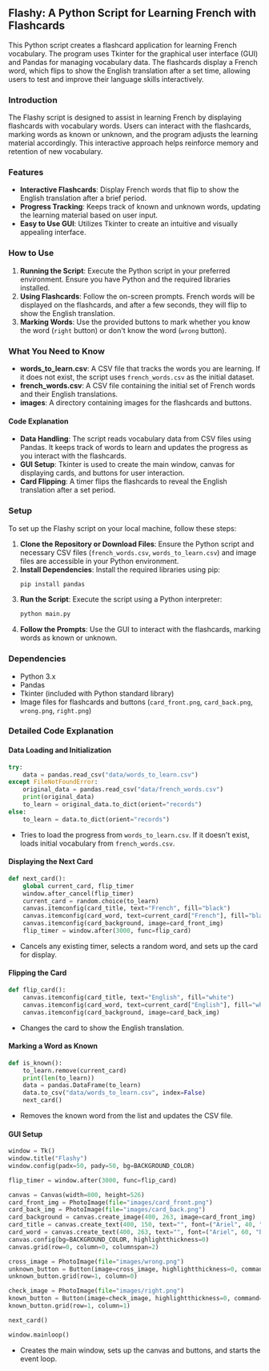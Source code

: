 ## Flashy: A Python Script for Learning French with Flashcards

This Python script creates a flashcard application for learning French vocabulary. The program uses Tkinter for the graphical user interface (GUI) and Pandas for managing vocabulary data. The flashcards display a French word, which flips to show the English translation after a set time, allowing users to test and improve their language skills interactively.

### Introduction

The Flashy script is designed to assist in learning French by displaying flashcards with vocabulary words. Users can interact with the flashcards, marking words as known or unknown, and the program adjusts the learning material accordingly. This interactive approach helps reinforce memory and retention of new vocabulary.

### Features

- **Interactive Flashcards**: Display French words that flip to show the English translation after a brief period.
- **Progress Tracking**: Keeps track of known and unknown words, updating the learning material based on user input.
- **Easy to Use GUI**: Utilizes Tkinter to create an intuitive and visually appealing interface.

### How to Use

1. **Running the Script**: Execute the Python script in your preferred environment. Ensure you have Python and the required libraries installed.
2. **Using Flashcards**: Follow the on-screen prompts. French words will be displayed on the flashcards, and after a few seconds, they will flip to show the English translation.
3. **Marking Words**: Use the provided buttons to mark whether you know the word (`right` button) or don't know the word (`wrong` button).

### What You Need to Know

- **words_to_learn.csv**: A CSV file that tracks the words you are learning. If it does not exist, the script uses `french_words.csv` as the initial dataset.
- **french_words.csv**: A CSV file containing the initial set of French words and their English translations.
- **images**: A directory containing images for the flashcards and buttons.

#### Code Explanation

- **Data Handling**: The script reads vocabulary data from CSV files using Pandas. It keeps track of words to learn and updates the progress as you interact with the flashcards.
- **GUI Setup**: Tkinter is used to create the main window, canvas for displaying cards, and buttons for user interaction.
- **Card Flipping**: A timer flips the flashcards to reveal the English translation after a set period.

### Setup

To set up the Flashy script on your local machine, follow these steps:

1. **Clone the Repository or Download Files**: Ensure the Python script and necessary CSV files (`french_words.csv`, `words_to_learn.csv`) and image files are accessible in your Python environment.
2. **Install Dependencies**: Install the required libraries using pip:
   ```sh
   pip install pandas
   ```
3. **Run the Script**: Execute the script using a Python interpreter:
   ```sh
   python main.py
   ```
4. **Follow the Prompts**: Use the GUI to interact with the flashcards, marking words as known or unknown.

### Dependencies

- Python 3.x
- Pandas
- Tkinter (included with Python standard library)
- Image files for flashcards and buttons (`card_front.png`, `card_back.png`, `wrong.png`, `right.png`)

### Detailed Code Explanation

#### Data Loading and Initialization

```python
try:
    data = pandas.read_csv("data/words_to_learn.csv")
except FileNotFoundError:
    original_data = pandas.read_csv("data/french_words.csv")
    print(original_data)
    to_learn = original_data.to_dict(orient="records")
else:
    to_learn = data.to_dict(orient="records")
```

- Tries to load the progress from `words_to_learn.csv`. If it doesn't exist, loads initial vocabulary from `french_words.csv`.

#### Displaying the Next Card

```python
def next_card():
    global current_card, flip_timer
    window.after_cancel(flip_timer)
    current_card = random.choice(to_learn)
    canvas.itemconfig(card_title, text="French", fill="black")
    canvas.itemconfig(card_word, text=current_card["French"], fill="black")
    canvas.itemconfig(card_background, image=card_front_img)
    flip_timer = window.after(3000, func=flip_card)
```

- Cancels any existing timer, selects a random word, and sets up the card for display.

#### Flipping the Card

```python
def flip_card():
    canvas.itemconfig(card_title, text="English", fill="white")
    canvas.itemconfig(card_word, text=current_card["English"], fill="white")
    canvas.itemconfig(card_background, image=card_back_img)
```

- Changes the card to show the English translation.

#### Marking a Word as Known

```python
def is_known():
    to_learn.remove(current_card)
    print(len(to_learn))
    data = pandas.DataFrame(to_learn)
    data.to_csv("data/words_to_learn.csv", index=False)
    next_card()
```

- Removes the known word from the list and updates the CSV file.

#### GUI Setup

```python
window = Tk()
window.title("Flashy")
window.config(padx=50, pady=50, bg=BACKGROUND_COLOR)

flip_timer = window.after(3000, func=flip_card)

canvas = Canvas(width=800, height=526)
card_front_img = PhotoImage(file="images/card_front.png")
card_back_img = PhotoImage(file="images/card_back.png")
card_background = canvas.create_image(400, 263, image=card_front_img)
card_title = canvas.create_text(400, 150, text="", font=("Ariel", 40, "italic"))
card_word = canvas.create_text(400, 263, text="", font=("Ariel", 60, "bold"))
canvas.config(bg=BACKGROUND_COLOR, highlightthickness=0)
canvas.grid(row=0, column=0, columnspan=2)

cross_image = PhotoImage(file="images/wrong.png")
unknown_button = Button(image=cross_image, highlightthickness=0, command=next_card)
unknown_button.grid(row=1, column=0)

check_image = PhotoImage(file="images/right.png")
known_button = Button(image=check_image, highlightthickness=0, command=is_known)
known_button.grid(row=1, column=1)

next_card()

window.mainloop()
```

- Creates the main window, sets up the canvas and buttons, and starts the event loop.
